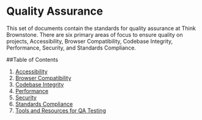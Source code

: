 # Quality Assurance

This set of documents contain the standards for quality assurance at Think Brownstone. There are six primary areas of focus to ensure quality on projects, Accessibility, Browser Compatibility, Codebase Integrity, Performance, Security, and Standards Compliance.

##Table of Contents

  1. [Accessibility](qa-accessibility.md)
  1. [Browser Compatibility](qa-browser-compatibility.md)
  1. [Codebase Integrity](qa-codebase-integrity.md)
  1. [Performance](qa-performance.md)
  1. [Security](qa-security.md)
  1. [Standards Compliance](qa-standards-compliance.md)
  1. [Tools and Resources for QA Testing](qa-testing-tools.md)